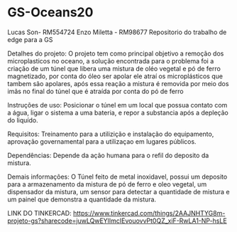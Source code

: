 # GS-Oceans20
Lucas Son- RM554724
Enzo Miletta - RM98677
Repositorio do trabalho de edge para a GS
 
Detalhes do projeto: 
O projeto tem como principal objetivo a remoção dos microplasticos no oceano, a solução encontrada para o problema foi a criação de um túnel que libera uma mistura de oléo vegetal e pó de ferro magnetizado, por conta do óleo ser apolar ele atraí os microplásticos que tambem são apolares, após essa reação a mistura é removida por meio dos imãs no final do túnel que é atraída por conta do pó de ferro

Instruções de uso:
Posicionar o túnel em um local que possua contato com a água, ligar o sistema a uma bateria, e repor a substancia após a depleção do liquído.

Requisitos:
Treinamento para a utilizição e instalação do equipamento, aprovação governamental para a utilizaçao em lugares públicos.

Dependências:
Depende da ação humana para o refil do deposito da mistura.

Demais informações:
O Túnel feito de metal inoxidavel, possui um deposito para a armazenamento da mistura de pó de ferro e oleo vegetal, um dispensador da mistura, um sensor para detectar a quantidade de mistura e um painel que demonstra a quantidade da mistura.

LINK DO TINKERCAD: https://www.tinkercad.com/things/2AAJNHTYG8m-projeto-gs?sharecode=juwLQwEYlImcIEvouovvPt0QZ_xiF-RwLA1-NP-hsLE
